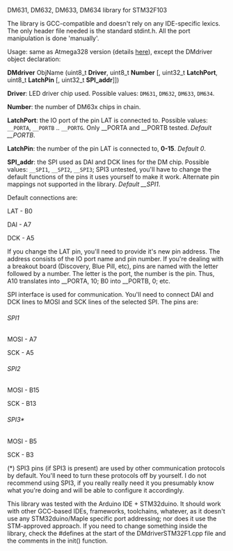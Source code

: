 DM631, DM632, DM633, DM634 library for STM32F103

The library is GCC-compatible and doesn't rely on any IDE-specific lexics. The only header file needed is the standard stdint.h. All the port manipulation is done 'manually'.

Usage: same as Atmega328 version (details [here](https://github.com/Ontaelio/DMdriver)), except the DMdriver object declaration:

**DMdriver** ObjName (uint8_t **Driver**, uint8_t **Number** [, uint32_t **LatchPort**, uint8_t **LatchPin** [, uint32_t **SPI_addr**]])

**Driver**: LED driver chip used. Possible values: `DM631`, `DM632`, `DM633`, `DM634`.

**Number**: the number of DM63x chips in chain.

**LatchPort**: the IO port of the pin LAT is connected to. Possible values: `__PORTA`, `__PORTB` .. `__PORTG`. Only __PORTA and __PORTB tested. *Default __PORTB*.

**LatchPin**: the number of the pin LAT is connected to, **0-15**. *Default 0*.

**SPI_addr**: the SPI used as DAI and DCK lines for the DM chip. Possible values: `__SPI1`, `__SPI2`, `__SPI3`; SPI3 untested, you'll have to change the default functions of the pins it uses yourself to make it work. Alternate pin mappings not supported in the library. *Default __SPI1*.

Default connections are:

LAT - B0

DAI - A7

DCK - A5

If you change the LAT pin, you'll need to provide it's new pin address. The address consists of the IO port name and pin number. If you're dealing with a breakout board (Discovery, Blue Pill, etc), pins are named with the letter followed by a number. The letter is the port, the number is the pin. Thus, A10 translates into __PORTA, 10; B0 into __PORTB, 0; etc.

SPI interface is used for communication. You'll need to connect DAI and DCK lines to MOSI and SCK lines of the selected SPI. The pins are:

###### SPI1
MOSI - A7

SCK - A5

###### SPI2
MOSI - B15

SCK - B13

###### SPI3*
MOSI - B5

SCK - B3

(*) SPI3 pins (if SPI3 is present) are used by other communication protocols by default. You'll need to turn these protocols off by yourself. I do not recommend using SPI3, if you really really need it you presumably know what you're doing and will be able to configure it accordingly.

This library was tested with the Arduino IDE + STM32duino. It should work with other GCC-based IDEs, frameworks, toolchains, whatever, as it doesn't use any STM32duino/Maple specific port addressing; nor does it use the STM-approved approach. If you need to change something inside the library, check the #defines at the start of the DMdriverSTM32F1.cpp file and the comments in the init() function.


